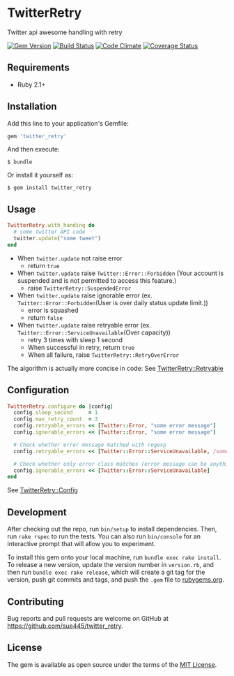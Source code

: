 # TwitterRetry

Twitter api awesome handling with retry

[![Gem Version](https://badge.fury.io/rb/twitter_retry.svg)](http://badge.fury.io/rb/twitter_retry)
[![Build Status](https://travis-ci.org/sue445/twitter_retry.svg?branch=master)](https://travis-ci.org/sue445/twitter_retry)
[![Code Climate](https://codeclimate.com/github/sue445/twitter_retry/badges/gpa.svg)](https://codeclimate.com/github/sue445/twitter_retry)
[![Coverage Status](https://coveralls.io/repos/sue445/twitter_retry/badge.svg?branch=master&service=github)](https://coveralls.io/github/sue445/twitter_retry?branch=master)

## Requirements
* Ruby 2.1+

## Installation

Add this line to your application's Gemfile:

```ruby
gem 'twitter_retry'
```

And then execute:

    $ bundle

Or install it yourself as:

    $ gem install twitter_retry

## Usage
```ruby
TwitterRetry.with_handing do
  # some twitter API code
  twitter.update("some tweet")
end
```

* When `twitter.update` not raise error
  * return `true`
* When `twitter.update` raise `Twitter::Error::Forbidden` (Your account is suspended and is not permitted to access this feature.)
  * raise `TwitterRetry::SuspendedError`
* When `twitter.update` raise ignorable error (ex. `Twitter::Error::Forbidden`(User is over daily status update limit.))
  * error is squashed
  * return `false`
* When `twitter.update` raise retryable error (ex. `Twitter::Error::ServiceUnavailable`(Over capacity))
  * retry 3 times with sleep 1 second
  * When successful in retry, return `true`
  * When all failure, raise `TwitterRetry::RetryOverError`
  
The algorithm is actually more concise in code: See [TwitterRetry::Retryable](lib/twitter_retry/retryable.rb)

## Configuration
```ruby
TwitterRetry.configure do |config|
  config.sleep_second     = 1
  config.max_retry_count  = 3
  config.retryable_errors << [Twitter::Error, "some error message"]
  config.ignorable_errors << [Twitter::Error, "some error message"]

  # Check whether error message matched with regexp
  config.retryable_errors << [Twitter::Error::ServiceUnavailable, /something/]

  # Check whether only error class matches (error message can be anything)
  config.ignorable_errors << [Twitter::Error::ServiceUnavailable]
end
```

See [TwitterRetry::Config](lib/twitter_retry/config.rb)

## Development

After checking out the repo, run `bin/setup` to install dependencies. Then, run `rake rspec` to run the tests. You can also run `bin/console` for an interactive prompt that will allow you to experiment.

To install this gem onto your local machine, run `bundle exec rake install`. To release a new version, update the version number in `version.rb`, and then run `bundle exec rake release`, which will create a git tag for the version, push git commits and tags, and push the `.gem` file to [rubygems.org](https://rubygems.org).

## Contributing

Bug reports and pull requests are welcome on GitHub at https://github.com/sue445/twitter_retry.


## License

The gem is available as open source under the terms of the [MIT License](http://opensource.org/licenses/MIT).

